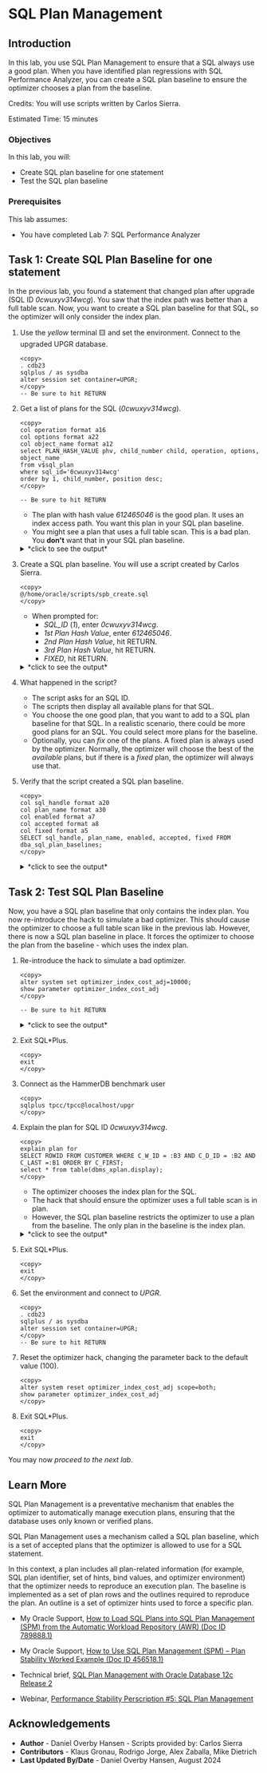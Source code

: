 # SQL Plan Management

## Introduction

In this lab, you use SQL Plan Management to ensure that a SQL always use a good plan. When you have identified plan regressions with SQL Performance Analyzer, you can create a SQL plan baseline to ensure the optimizer chooses a plan from the baseline.

Credits: You will use scripts written by Carlos Sierra.

Estimated Time: 15 minutes

### Objectives

In this lab, you will:
* Create SQL plan baseline for one statement
* Test the SQL plan baseline

### Prerequisites

This lab assumes:

- You have completed Lab 7: SQL Performance Analyzer

## Task 1: Create SQL Plan Baseline for one statement

In the previous lab, you found a statement that changed plan after upgrade (SQL ID *0cwuxyv314wcg*). You saw that the index path was better than a full table scan. Now, you want to create a SQL plan baseline for that SQL, so the optimizer will only consider the index plan.

1. Use the *yellow* terminal 🟨 and set the environment. Connect to the upgraded UPGR database.

    ```
    <copy>
    . cdb23
    sqlplus / as sysdba
    alter session set container=UPGR;
    </copy>
    -- Be sure to hit RETURN
    ```

3. Get a list of plans for the SQL (*0cwuxyv314wcg*).

    ```
    <copy>
    col operation format a16
    col options format a22
    col object_name format a12
    select PLAN_HASH_VALUE phv, child_number child, operation, options, object_name 
    from v$sql_plan 
    where sql_id='0cwuxyv314wcg' 
    order by 1, child_number, position desc;
    </copy>
    
    -- Be sure to hit RETURN
    ```

    * The plan with hash value *612465046* is the good plan. It uses an index access path. You want this plan in your SQL plan baseline.
    * You might see a plan that uses a full table scan. This is a bad plan. You **don't** want that in your SQL plan baseline. 

    <details>
    <summary>*click to see the output*</summary>
    ``` text
    SQL> select PLAN_HASH_VALUE phv, child_number child, operation, options, object_name from v$sql_plan where sql_id='0cwuxyv314wcg' order by 1, child_number, position desc;
    
    PHV        CHILD OPERATION        OPTIONS                OBJECT_NAME
    ---------- ----- ---------------- ---------------------- -----------
    612465046      0 SELECT STATEMENT
    612465046      0 TABLE ACCESS     BY INDEX ROWID BATCHED CUSTOMER
    612465046      0 INDEX            RANGE SCAN             CUSTOMER_I1
    612465046      0 SORT             ORDER BY
    
    4 rows selected.
    ```
    </details>

2. Create a SQL plan baseline. You will use a script created by Carlos Sierra.

    ```
    <copy>
    @/home/oracle/scripts/spb_create.sql
    </copy>
    ```

    * When prompted for:
        - *SQL_ID* (*1*), enter *0cwuxyv314wcg*.
        - *1st Plan Hash Value*, enter *612465046*.
        - *2nd Plan Hash Value*, hit RETURN.
        - *3rd Plan Hash Value*, hit RETURN.
        - *FIXED*, hit RETURN.

    <details>
    <summary>*click to see the output*</summary>
    ``` text
    SQL> @/home/oracle/scripts/spb_create.sql
    
    PL/SQL procedure successfully completed.
    
    PL/SQL procedure successfully completed.
    
    1. Enter SQL_ID (required)
    Enter value for 1: 0cwuxyv314wcg
    
    SIGNATURE
    ----------------------------------------
    7823966832826756817
    
    X_HOST_NAME
    ----------------------------------------------------------------
    holserv1.livelabs.oraclevcn.com
    
    X_DB_NAME
    ---------
    CDB23
    
    X_CO
    ----
    NONE
    
    X_CONTAINER
    ----------------------------------------------------------------------------------------------------------------------------------------------------------------------------------------------------------------------------------------------------------------
    UPGR
    
    SQL> @spm/spb_create.sql 0cwuxyv314wcg
    
    spb_create_cdb23_oraclevcn_com_upgr_0cwuxyv314wcg_20240813_084739.txt
    
    HOST      : holserv1.livelabs.oraclevcn.com
    DATABASE  : CDB23
    CONTAINER : UPGR
    SQL_ID    : 0cwuxyv314wcg
    SQL_HANDLE:
    SIGNATURE : 7823966832826756817
    
    EXISTING BASELINES
    ~~~~~~~~~~~~~~~~~~
    
    PLANS PERFORMANCE
    ~~~~~~~~~~~~~~~~~
    
           Plan ET Avg      ET Avg      CPU Avg     CPU Avg           BG Avg       BG Avg     Rows Avg     Rows Avg       Executions       Executions                                   ET 100th    ET 99th     ET 97th     ET 95th     CPU 100th   CPU 99th    CPU 97th    CPU 95th
     Hash Value AWR (ms)    MEM (ms)    AWR (ms)    MEM (ms)             AWR          MEM          AWR          MEM              AWR              MEM   MIN Cost   MAX Cost  NL  HJ  MJ Pctl (ms)   Pctl (ms)   Pctl (ms)   Pctl (ms)   Pctl (ms)   Pctl (ms)   Pctl (ms)   Pctl (ms)
    ----------- ----------- ----------- ----------- ----------- ------------ ------------ ------------ ------------ ---------------- ---------------- ---------- ---------- --- --- --- ----------- ----------- ----------- ----------- ----------- ----------- ----------- -----------
      612465046       1.238       1.269       0.712       0.722          254          254       12.306       12.356          147,740           75,137        255        255   0   0   0      12.411      12.411      12.411      12.411       4.434       4.434       4.434       4.434
    
    Select up to 3 plans:
    
    1st Plan Hash Value (req): 612465046
    2nd Plan Hash Value (opt):
    3rd Plan Hash Value (opt):
    
    FIXED (opt):
    
    FIX
    ---
    NO
    Plans created from memory for PHV 612465046
    
         PLANS
    ----------
             1
    
    Plans created from memory for PHV
    
         PLANS
    ----------
             0
    
    Plans created from memory for PHV
    
         PLANS
    ----------
             0
    
    SQLSET_NAME
    --------------------------------
    S_0CWUXYV314WCG
    
          FROM TABLE(DBMS_SQLTUNE.select_workload_repository (          ,           ,
                                                                        *
    ERROR at line 30:
    ORA-06550: line 30, column 69:
    PL/SQL: ORA-00936: missing expression
    ORA-06550: line 29, column 5:
    PL/SQL: SQL Statement ignored
    Help: https://docs.oracle.com/error-help/db/ora-06550/
    
    Plans created from AWR for PHVs 612465046
    
         PLANS
    ----------
    
    PLANS:0
    
    RESULTING BASELINES
    ~~~~~~~~~~~~~~~~~~~
    
    CREATED             PLAN_NAME                      ENA ACC FIX REP ADA ORIGIN                        LAST_EXECUTED       LAST_MODIFIED       DESCRIPTION
    ------------------- ------------------------------ --- --- --- --- --- ----------------------------- ------------------- ------------------- ------------------------------------------------------------------------------------------------------------------------------------------------------
    2024-08-13T08:47:46 SQL_PLAN_6t52hc6fj7bqj9b7dfa5f YES YES NO  YES NO  MANUAL-LOAD-FROM-CURSOR-CACHE                     2024-08-13T08:47:46
    
    CREATED             PLAN_NAME                      ENA ACC FIX REP ADA ORIGIN                          ET_PER_EXEC_MS  CPU_PER_EXEC_MS BUFFERS_PER_EXEC   READS_PER_EXEC    ROWS_PER_EXEC   EXECUTIONS     ELAPSED_TIME         CPU_TIME      BUFFER_GETS       DISK_READS   ROWS_PROCESSED
    ------------------- ------------------------------ --- --- --- --- --- ----------------------------- ---------------- ---------------- ---------------- ---------------- ---------------- ------------ ---------------- ---------------- ---------------- ---------------- ----------------
    2024-08-13T08:47:46 SQL_PLAN_6t52hc6fj7bqj9b7dfa5f YES YES NO  YES NO  MANUAL-LOAD-FROM-CURSOR-CACHE            1.269            0.722              254                0               12       75,137       95,320,929       54,255,810       19,049,522               27          928,409
    
    CREATED             PLAN_NAME                      ENA ACC FIX REP ADA    PLAN_ID PLAN_HASH_2  PLAN_HASH PLAN_HASH_FULL DESCRIPTION
    ------------------- ------------------------------ --- --- --- --- --- ---------- ----------- ---------- -------------- ------------------------------------------------------------------------------------------------------------------------------------------------------
    2024-08-13T08:47:46 SQL_PLAN_6t52hc6fj7bqj9b7dfa5f YES YES NO  YES NO  2608724575  2608724575  612465046     2608724575
    
    SQL PLAN BASELINES
    ~~~~~~~~~~~~~~~~~~
    Error: neither SQL handle nor plan name specified
    
    RESULTING BASELINES
    ~~~~~~~~~~~~~~~~~~~
    
    CREATED             PLAN_NAME                      ENA ACC FIX REP ADA ORIGIN                        LAST_EXECUTED       LAST_MODIFIED       DESCRIPTION
    ------------------- ------------------------------ --- --- --- --- --- ----------------------------- ------------------- ------------------- ------------------------------------------------------------------------------------------------------------------------------------------------------
    2024-08-13T08:47:46 SQL_PLAN_6t52hc6fj7bqj9b7dfa5f YES YES NO  YES NO  MANUAL-LOAD-FROM-CURSOR-CACHE                     2024-08-13T08:47:46
    
    CREATED             PLAN_NAME                      ENA ACC FIX REP ADA ORIGIN                          ET_PER_EXEC_MS  CPU_PER_EXEC_MS BUFFERS_PER_EXEC   READS_PER_EXEC    ROWS_PER_EXEC   EXECUTIONS     ELAPSED_TIME         CPU_TIME      BUFFER_GETS       DISK_READS   ROWS_PROCESSED
    ------------------- ------------------------------ --- --- --- --- --- ----------------------------- ---------------- ---------------- ---------------- ---------------- ---------------- ------------ ---------------- ---------------- ---------------- ---------------- ----------------
    2024-08-13T08:47:46 SQL_PLAN_6t52hc6fj7bqj9b7dfa5f YES YES NO  YES NO  MANUAL-LOAD-FROM-CURSOR-CACHE            1.269            0.722              254                0               12       75,137       95,320,929       54,255,810       19,049,522               27          928,409
    
    CREATED             PLAN_NAME                      ENA ACC FIX REP ADA    PLAN_ID PLAN_HASH_2  PLAN_HASH PLAN_HASH_FULL DESCRIPTION
    ------------------- ------------------------------ --- --- --- --- --- ---------- ----------- ---------- -------------- ------------------------------------------------------------------------------------------------------------------------------------------------------
    2024-08-13T08:47:46 SQL_PLAN_6t52hc6fj7bqj9b7dfa5f YES YES NO  YES NO  2608724575  2608724575  612465046     2608724575
    
    spb_create_cdb23_oraclevcn_com_upgr_0cwuxyv314wcg_20240813_084739.txt
    ```
    </details>

4. What happened in the script?
      - The script asks for an SQL ID.
      - The scripts then display all available plans for that SQL.
      - You choose the one good plan, that you want to add to a SQL plan baseline for that SQL. In a realistic scenario, there could be more good plans for an SQL. You could select more plans for the baseline.
      - Optionally, you can *fix* one of the plans. A fixed plan is always used by the optimizer. Normally, the optimizer will choose the best of the *available* plans, but if there is a *fixed* plan, the optimizer will always use that.

4. Verify that the script created a SQL plan baseline.

      ```
      <copy>
      col sql_handle format a20
      col plan_name format a30
      col enabled format a7
      col accepted format a8
      col fixed format a5
      SELECT sql_handle, plan_name, enabled, accepted, fixed FROM dba_sql_plan_baselines;
      </copy>
      ```

      <details>
      <summary>*click to see the output*</summary>
      ``` text
      SQL> col sql_handle format a20
      SQL> col plan_name format a30
      SQL> col enabled format a7
      SQL> col accepted format a8
      SQL> col fixed format a5
      SQL> SELECT sql_handle, plan_name, enabled, accepted, fixed FROM dba_sql_plan_baselines;

      SQL_HANDLE           PLAN_NAME                      ENABLED ACCEPTED FIXED
      -------------------- ------------------------------ ------- -------- -----
      SQL_6c9450619d13aed1 SQL_PLAN_6t52hc6fj7bqj9b7dfa5f YES     YES      NO
      ```
      </details>

## Task 2: Test SQL Plan Baseline

Now, you have a SQL plan baseline that only contains the index plan. You now re-introduce the hack to simulate a bad optimizer. This should cause the optimizer to choose a full table scan like in the previous lab. However, there is now a SQL plan baseline in place. It forces the optimizer to choose the plan from the baseline - which uses the index plan. 

1. Re-introduce the hack to simulate a bad optimizer.

    ```
    <copy>
    alter system set optimizer_index_cost_adj=10000;
    show parameter optimizer_index_cost_adj
    </copy>

    -- Be sure to hit RETURN
    ```

    <details>
    <summary>*click to see the output*</summary>
    ``` text
    SQL> alter system set optimizer_index_cost_adj=10000;

    System altered.

    NAME                                 TYPE        VALUE
    ------------------------------------ ----------- ------------------------------
    optimizer_index_cost_adj             integer     10000
    ```
    </details>

2. Exit SQL*Plus.

    ```
    <copy>
    exit
    </copy>
    ```

3. Connect as the HammerDB benchmark user
    
    ```
    <copy>
    sqlplus tpcc/tpcc@localhost/upgr
    </copy>
    ```

4. Explain the plan for SQL ID *0cwuxyv314wcg*. 

    ```
    <copy>
    explain plan for
    SELECT ROWID FROM CUSTOMER WHERE C_W_ID = :B3 AND C_D_ID = :B2 AND C_LAST =:B1 ORDER BY C_FIRST;
    select * from table(dbms_xplan.display);
    </copy>
    ```

    * The optimizer chooses the index plan for the SQL. 
    * The hack that should ensure the optimizer uses a full table scan is in plan.
    * However, the SQL plan baseline restricts the optimizer to use a plan from the baseline. The only plan in the baseline is the index plan.

    <details>
    <summary>*click to see the output*</summary>
    ``` text
    SQL> explain plan for
    SELECT ROWID FROM CUSTOMER WHERE C_W_ID = :B3 AND C_D_ID = :B2 AND C_LAST =:B1 ORDER BY C_FIRST;
    select * from table(dbms_xplan.display);  2
    Explained.
    
    SQL> PLAN_TABLE_OUTPUT
    --------------------------------------------------------------------------------
    Plan hash value: 612465046
    
    | Id  | Operation                            | Name	      | Rows | Bytes | Cost (%CPU)| Time     |
    ---------------------------------------------------------------------------------
    |   0 | SELECT STATEMENT                     |             |    3 |   135 | 25408   (1)| 00:00:01 |
    |   1 |  SORT ORDER BY                       |             |    3 |   135 | 25408   (1)| 00:00:01 |
    |*  2 |   TABLE ACCESS BY INDEX ROWID BATCHED| CUSTOMER    |    3 |   135 | 25407   (1)| 00:00:01 |
    |*  3 |    INDEX RANGE SCAN                  | CUSTOMER_I1 | 3000 |       |  1001   (1)| 00:00:01 |
          
    Predicate Information (identified by operation id):
    ---------------------------------------------------
    
       2 - filter("C_LAST"=:B1)
       3 - access("C_W_ID"=TO_NUMBER(:B3) AND "C_D_ID"=TO_NUMBER(:B2))

    Note
    -----
       - SQL plan baseline "SQL_PLAN_6t52hc6fj7bqj9b7dfa5f" used for this statement
    
    20 rows selected.
    ```
    </details>

5. Exit SQL*Plus.

    ```
    <copy>
    exit
    </copy>
    ```

6. Set the environment and connect to *UPGR*.

    ```
    <copy>
    . cdb23
    sqlplus / as sysdba
    alter session set container=UPGR;
    </copy>
    -- Be sure to hit RETURN
    ```    

7. Reset the optimizer hack, changing the parameter back to the default value (100).

    ```
    <copy>
    alter system reset optimizer_index_cost_adj scope=both;
    show parameter optimizer_index_cost_adj
    </copy>
    ```

8. Exit SQL*Plus.

    ```
    <copy>
    exit
    </copy>
    ```    

You may now *proceed to the next lab*.

## Learn More

SQL Plan Management is a preventative mechanism that enables the optimizer to automatically manage execution plans, ensuring that the database uses only known or verified plans.

SQL Plan Management uses a mechanism called a SQL plan baseline, which is a set of accepted plans that the optimizer is allowed to use for a SQL statement.

In this context, a plan includes all plan-related information (for example, SQL plan identifier, set of hints, bind values, and optimizer environment) that the optimizer needs to reproduce an execution plan. The baseline is implemented as a set of plan rows and the outlines required to reproduce the plan. An outline is a set of optimizer hints used to force a specific plan.

- My Oracle Support, [How to Load SQL Plans into SQL Plan Management (SPM) from the Automatic Workload Repository (AWR) (Doc ID 789888.1)](https://support.oracle.com/epmos/faces/DocumentDisplay?id=789888.1)

- My Oracle Support, [How to Use SQL Plan Management (SPM) – Plan Stability Worked Example (Doc ID 456518.1)](https://support.oracle.com/epmos/faces/DocumentDisplay?id=456518.1)

- Technical brief, [SQL Plan Management with Oracle Database 12c Release 2](http://www.oracle.com/technetwork/database/bi-datawarehousing/twp-sql-plan-mgmt-12c-1963237.pdf)

- Webinar, [Performance Stability Perscription #5: SQL Plan Management](https://www.youtube.com/watch?v=qCt1_Fc3JRs&t=5489s)

## Acknowledgements
* **Author** - Daniel Overby Hansen - Scripts provided by: Carlos Sierra
* **Contributors** - Klaus Gronau, Rodrigo Jorge, Alex Zaballa, Mike Dietrich
* **Last Updated By/Date** - Daniel Overby Hansen, August 2024